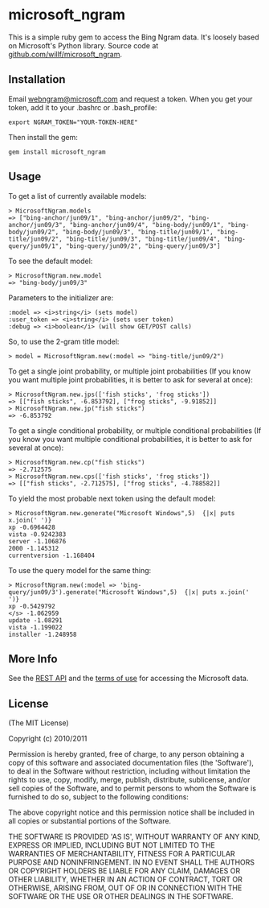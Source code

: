 microsoft_ngram
===============

This is a simple ruby gem to access the Bing Ngram data. It's loosely based on Microsoft's Python library.
Source code at [github.com/willf/microsoft_ngram](http://github.com/willf/microsoft_ngram).

Installation
------------

Email [webngram@microsoft.com](mailto:webngram@microsoft.com?subject=Token%20Request) and request a token.
When you get your token, add it to your .bashrc or .bash_profile:

    export NGRAM_TOKEN="YOUR-TOKEN-HERE"
    
Then install the gem:

    gem install microsoft_ngram

Usage
-----

To get a list of currently available models:
 
    > MicrosoftNgram.models
    => ["bing-anchor/jun09/1", "bing-anchor/jun09/2", "bing-anchor/jun09/3", "bing-anchor/jun09/4", "bing-body/jun09/1", "bing-body/jun09/2", "bing-body/jun09/3", "bing-title/jun09/1", "bing-title/jun09/2", "bing-title/jun09/3", "bing-title/jun09/4", "bing-query/jun09/1", "bing-query/jun09/2", "bing-query/jun09/3"] 
 
To see the default model:

    > MicrosoftNgram.new.model            
    => "bing-body/jun09/3" 

Parameters to the initializer are:

    :model => <i>string</i> (sets model)
    :user_token => <i>string</i> (sets user token)
    :debug => <i>boolean</i> (will show GET/POST calls)
 
So, to use the 2-gram title model:

    > model = MicrosoftNgram.new(:model => "bing-title/jun09/2")

To get a single joint probability, or multiple joint probabilities (If
you know you want multiple joint probabilities, it is better to ask
for several at once):

    > MicrosoftNgram.new.jps(['fish sticks', 'frog sticks'])
    => [["fish sticks", -6.853792], ["frog sticks", -9.91852]] 
    > MicrosoftNgram.new.jp("fish sticks")
    => -6.853792 

To get a single conditional probability, or multiple conditional probabilities (If you know you want multiple conditional probabilities, it is better to ask for several at once):

    > MicrosoftNgram.new.cp("fish sticks")
    => -2.712575 
    > MicrosoftNgram.new.cps(['fish sticks', 'frog sticks'])
    => [["fish sticks", -2.712575], ["frog sticks", -4.788582]] 

To yield the most probable next token using the default model:

    > MicrosoftNgram.new.generate("Microsoft Windows",5)  {|x| puts x.join(' ')}
    xp -0.6964428
    vista -0.9242383
    server -1.106876
    2000 -1.145312
    currentversion -1.168404

To use the query model for the same thing:

    > MicrosoftNgram.new(:model => 'bing-query/jun09/3').generate("Microsoft Windows",5)  {|x| puts x.join(' ')}
    xp -0.5429792
    </s> -1.062959
    update -1.08291
    vista -1.199022
    installer -1.248958

More Info
---------

See the [REST API](http://web-ngram.research.microsoft.com/info/rest.html) and the 
[terms of use](http://web-ngram.research.microsoft.com/info/TermsOfUse.htm) for accessing the Microsoft data.

License
-------

(The MIT License)

Copyright (c) 2010/2011

Permission is hereby granted, free of charge, to any person obtaining
a copy of this software and associated documentation files (the
'Software'), to deal in the Software without restriction, including
without limitation the rights to use, copy, modify, merge, publish,
distribute, sublicense, and/or sell copies of the Software, and to
permit persons to whom the Software is furnished to do so, subject to
the following conditions:

The above copyright notice and this permission notice shall be
included in all copies or substantial portions of the Software.

THE SOFTWARE IS PROVIDED 'AS IS', WITHOUT WARRANTY OF ANY KIND,
EXPRESS OR IMPLIED, INCLUDING BUT NOT LIMITED TO THE WARRANTIES OF
MERCHANTABILITY, FITNESS FOR A PARTICULAR PURPOSE AND NONINFRINGEMENT.
IN NO EVENT SHALL THE AUTHORS OR COPYRIGHT HOLDERS BE LIABLE FOR ANY
CLAIM, DAMAGES OR OTHER LIABILITY, WHETHER IN AN ACTION OF CONTRACT,
TORT OR OTHERWISE, ARISING FROM, OUT OF OR IN CONNECTION WITH THE
SOFTWARE OR THE USE OR OTHER DEALINGS IN THE SOFTWARE.
